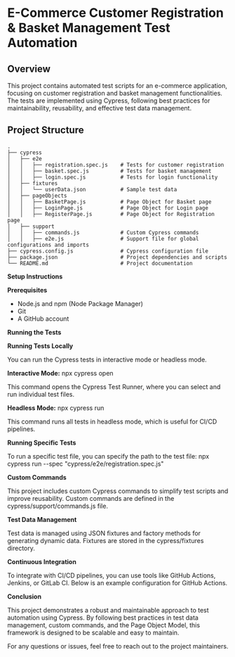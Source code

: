 # E-Commerce Customer Registration & Basket Management Test Automation

## Overview

This project contains automated test scripts for an e-commerce application, focusing on customer registration and basket management functionalities. The tests are implemented using Cypress, following best practices for maintainability, reusability, and effective test data management.

## Project Structure

```plaintext
.
├── cypress
│   ├── e2e
│   │   ├── registration.spec.js    # Tests for customer registration
│   │   ├── basket.spec.js          # Tests for basket management
│   │   ├── login.spec.js           # Tests for login functionality
│   ├── fixtures
│   │   └── userData.json           # Sample test data
│   ├── pageObjects
│   │   ├── BasketPage.js           # Page Object for Basket page
│   │   ├── LoginPage.js            # Page Object for Login page
│   │   ├── RegisterPage.js         # Page Object for Registration page
│   ├── support
│   │   ├── commands.js             # Custom Cypress commands
│   │   ├── e2e.js                  # Support file for global configurations and imports
├── cypress.config.js               # Cypress configuration file
├── package.json                    # Project dependencies and scripts
└── README.md                       # Project documentation
```

**Setup Instructions**

**Prerequisites**
- Node.js and npm (Node Package Manager)
- Git
- A GitHub account

**Running the Tests**

**Running Tests Locally**

You can run the Cypress tests in interactive mode or headless mode.

**Interactive Mode:**  npx cypress open

This command opens the Cypress Test Runner, where you can select and run individual test files.

**Headless Mode:**  npx cypress run

This command runs all tests in headless mode, which is useful for CI/CD pipelines.

**Running Specific Tests**

To run a specific test file, you can specify the path to the test file:  npx cypress run --spec "cypress/e2e/registration.spec.js"

**Custom Commands**

This project includes custom Cypress commands to simplify test scripts and improve reusability. Custom commands are defined in the cypress/support/commands.js file.

**Test Data Management**

Test data is managed using JSON fixtures and factory methods for generating dynamic data. Fixtures are stored in the cypress/fixtures directory.

**Continuous Integration**

To integrate with CI/CD pipelines, you can use tools like GitHub Actions, Jenkins, or GitLab CI. Below is an example configuration for GitHub Actions.

**Conclusion**

This project demonstrates a robust and maintainable approach to test automation using Cypress. By following best practices in test data management, custom commands, and the Page Object Model, this framework is designed to be scalable and easy to maintain.


For any questions or issues, feel free to reach out to the project maintainers.
